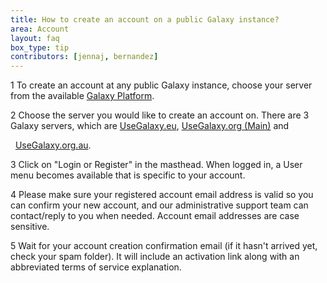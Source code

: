 ```yaml
---
title: How to create an account on a public Galaxy instance?
area: Account
layout: faq
box_type: tip
contributors: [jennaj, bernandez]
---
```



1 To create an account at any public Galaxy instance, choose your server from the available [Galaxy Platform](https://galaxyproject.org/use/).

2 Choose the server you would like to create an account on. There are 3 Galaxy servers, which are [UseGalaxy.eu](https://usegalaxy.eu/), [UseGalaxy.org (Main)](https://usegalaxy.org/) and 

  [UseGalaxy.org.au](https://usegalaxy.org.au/).

3 Click on "Login or Register" in the masthead. When logged in, a User menu becomes available that is specific to your account.

4 Please make sure your registered account email address is valid so you can confirm your new account, and our administrative support team can contact/reply to you when needed. Account email addresses are case sensitive. 

5 Wait for your account creation confirmation email (if it hasn't arrived yet, check your spam folder). It will include an activation link along with an abbreviated terms of service explanation.
